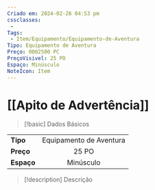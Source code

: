 ```yaml
---
Criado em: 2024-02-26 04:53 pm
cssclasses:
 - 
Tags:
 - Item/Equipamento/Equipamento-de-Aventura
Tipo: Equipamento de Aventura
Preço: 0002500 PC
PreçoVisivel: 25 PO
Espaço: Minúsculo
NoteIcon: Item
---
```

# [[Apito de Advertência]]

> [!basic] Dados Básicos
> 
|            |     |
| ---------- |:---:|
| **Tipo**   |  Equipamento de Aventura   |
| **Preço**  |  25 PO   |
| **Espaço** |  Minúsculo   |
>
 
> [!description] Descrição
> 
>
